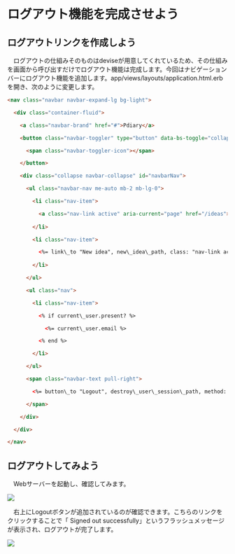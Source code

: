 ﻿# ログアウト機能を完成させよう

## ログアウトリンクを作成しよう

　ログアウトの仕組みそのものはdeviseが用意してくれているため、その仕組みを画面から呼び出すだけでログアウト機能は完成します。今回はナビゲーションバーにログアウト機能を追加します。app/views/layouts/application.html.erbを開き、次のように変更します。

```html
<nav class="navbar navbar-expand-lg bg-light">

  <div class="container-fluid">

    <a class="navbar-brand" href="#">Pdiary</a>

    <button class="navbar-toggler" type="button" data-bs-toggle="collapse" data-bs-target="#navbarNav" aria-controls="navbarNav" aria-expanded="false" aria-label="Toggle navigation">

      <span class="navbar-toggler-icon"></span>

    </button>

    <div class="collapse navbar-collapse" id="navbarNav">

      <ul class="navbar-nav me-auto mb-2 mb-lg-0">

        <li class="nav-item">

          <a class="nav-link active" aria-current="page" href="/ideas">Ideas</a>
        
        </li>

        <li class="nav-item">

          <%= link\_to "New idea", new\_idea\_path, class: "nav-link active" %>
        
        </li>

      </ul>

      <ul class="nav">

        <li class="nav-item">

          <% if current\_user.present? %>

            <%= current\_user.email %>

          <% end %>

        </li>

      </ul>

      <span class="navbar-text pull-right">

        <%= button\_to "Logout", destroy\_user\_session\_path, method: :delete, data: { turbo: false }, class: "btn btn-link" %>

      </span>

    </div>

  </div>

</nav>
```

## ログアウトしてみよう

　Webサーバーを起動し、確認してみます。

![](　fdef5fad-6bca-4aa5-a33f-a7e63494358e.002.png)

　右上にLogoutボタンが追加されているのが確認できます。こちらのリンクをクリックすることで「 Signed out successfully」というフラッシュメッセージが表示され、ログアウトが完了します。

![](　fdef5fad-6bca-4aa5-a33f-a7e63494358e.003.png)
